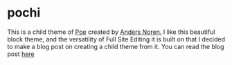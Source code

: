 # pochi
This is a child theme of [Poe](https://wordpress.org/themes/poe/) created by [Anders Noren.](https://andersnoren.se/)
I like this beautiful block theme, and the versatility of Full Site Editing it is built on that I decided to make a blog post on creating a child theme from it. You can read the blog post [here](https://franzaurus.wordpress.com/2022/09/06/create-yourself-a-child-block-theme/)
